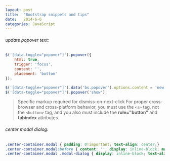 ```yaml
---
layout: post
title:  "Bootstrap snippets and tips"
date:   2014-6-6
categories: JavaScript
---
```


###### update popover text:

```js
$('[data-toggle="popover"]').popover({
    html: true,
    trigger: 'focus',
    content: '',
    placement: 'bottom'
});

$('[data-toggle="popover"]').data('bs.popover').options.content = 'new content';
$('[data-toggle="popover"]').popover('show');
```

> Specific markup required for dismiss-on-next-click
For proper cross-browser and cross-platform behavior, you must use the ```<a>``` tag, not the ```<button>``` tag, and you also must include the **role="button"** and **tabindex** attributes.

###### center modal dialog:

```css
.center-container.modal { padding: 0!important; text-align: center;}
.center-container.modal:before { content: ''; display: inline-block; margin-right: -4px; height: 100%; vertical-align: middle;}
.center-container.modal .modal-dialog { display: inline-block; text-align: left; vertical-align: middle;}
```